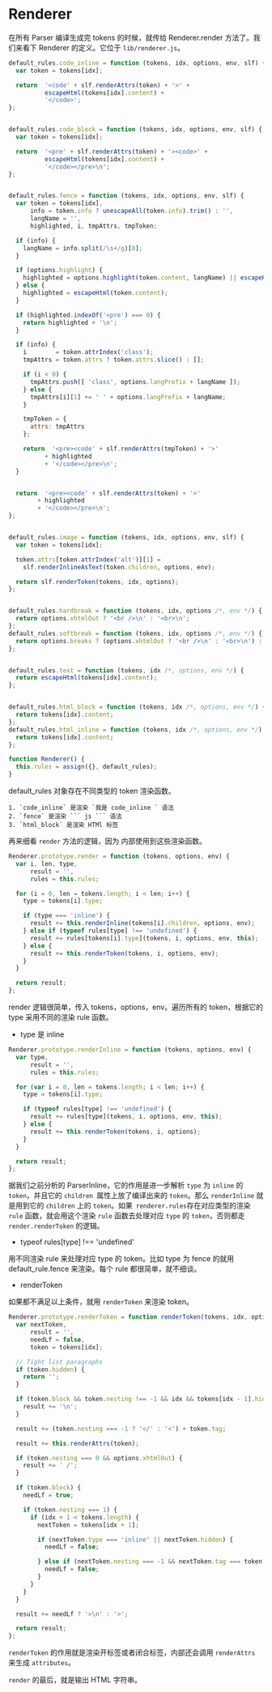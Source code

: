 # Renderer

在所有 Parser 编译生成完 tokens 的时候，就传给 Renderer.render 方法了。我们来看下 Renderer 的定义。它位于 `lib/renderer.js`。

```js
default_rules.code_inline = function (tokens, idx, options, env, slf) {
  var token = tokens[idx];

  return  '<code' + slf.renderAttrs(token) + '>' +
          escapeHtml(tokens[idx].content) +
          '</code>';
};


default_rules.code_block = function (tokens, idx, options, env, slf) {
  var token = tokens[idx];

  return  '<pre' + slf.renderAttrs(token) + '><code>' +
          escapeHtml(tokens[idx].content) +
          '</code></pre>\n';
};


default_rules.fence = function (tokens, idx, options, env, slf) {
  var token = tokens[idx],
      info = token.info ? unescapeAll(token.info).trim() : '',
      langName = '',
      highlighted, i, tmpAttrs, tmpToken;

  if (info) {
    langName = info.split(/\s+/g)[0];
  }

  if (options.highlight) {
    highlighted = options.highlight(token.content, langName) || escapeHtml(token.content);
  } else {
    highlighted = escapeHtml(token.content);
  }

  if (highlighted.indexOf('<pre') === 0) {
    return highlighted + '\n';
  }

  if (info) {
    i        = token.attrIndex('class');
    tmpAttrs = token.attrs ? token.attrs.slice() : [];

    if (i < 0) {
      tmpAttrs.push([ 'class', options.langPrefix + langName ]);
    } else {
      tmpAttrs[i][1] += ' ' + options.langPrefix + langName;
    }

    tmpToken = {
      attrs: tmpAttrs
    };

    return  '<pre><code' + slf.renderAttrs(tmpToken) + '>'
          + highlighted
          + '</code></pre>\n';
  }


  return  '<pre><code' + slf.renderAttrs(token) + '>'
        + highlighted
        + '</code></pre>\n';
};


default_rules.image = function (tokens, idx, options, env, slf) {
  var token = tokens[idx];

  token.attrs[token.attrIndex('alt')][1] =
    slf.renderInlineAsText(token.children, options, env);

  return slf.renderToken(tokens, idx, options);
};


default_rules.hardbreak = function (tokens, idx, options /*, env */) {
  return options.xhtmlOut ? '<br />\n' : '<br>\n';
};
default_rules.softbreak = function (tokens, idx, options /*, env */) {
  return options.breaks ? (options.xhtmlOut ? '<br />\n' : '<br>\n') : '\n';
};


default_rules.text = function (tokens, idx /*, options, env */) {
  return escapeHtml(tokens[idx].content);
};


default_rules.html_block = function (tokens, idx /*, options, env */) {
  return tokens[idx].content;
};
default_rules.html_inline = function (tokens, idx /*, options, env */) {
  return tokens[idx].content;
};

function Renderer() {
  this.rules = assign({}, default_rules);
}
```

default_rules 对象存在不同类型的 token 渲染函数。

```
1. `code_inline` 是渲染 `我是 code_inline ` 语法
2. `fence` 是渲染 ``` js ``` 语法
3. `html_block` 是渲染 HTMl 标签
```

再来细看 `render` 方法的逻辑，因为 内部使用到这些渲染函数。

```js
Renderer.prototype.render = function (tokens, options, env) {
  var i, len, type,
      result = '',
      rules = this.rules;

  for (i = 0, len = tokens.length; i < len; i++) {
    type = tokens[i].type;

    if (type === 'inline') {
      result += this.renderInline(tokens[i].children, options, env);
    } else if (typeof rules[type] !== 'undefined') {
      result += rules[tokens[i].type](tokens, i, options, env, this);
    } else {
      result += this.renderToken(tokens, i, options, env);
    }
  }

  return result;
};
```
render 逻辑很简单，传入 tokens，options，env。遍历所有的 token，根据它的 type 采用不同的渲染 rule 函数。

* type 是 inline

```js
Renderer.prototype.renderInline = function (tokens, options, env) {
  var type,
      result = '',
      rules = this.rules;

  for (var i = 0, len = tokens.length; i < len; i++) {
    type = tokens[i].type;

    if (typeof rules[type] !== 'undefined') {
      result += rules[type](tokens, i, options, env, this);
    } else {
      result += this.renderToken(tokens, i, options);
    }
  }

  return result;
};
```

据我们之前分析的 ParserInline，它的作用是进一步解析 `type` 为 `inline` 的 `token`，并且它的 `children `属性上放了编译出来的 `token`。那么 `renderInline` 就是用到它的 `children` 上的 `token`。如果` renderer.rules`存在对应类型的渲染 `rule` 函数，就会用这个渲染 `rule` 函数去处理对应 `type` 的 `token`，否则都走 `render.renderToken` 的逻辑。

* typeof rules\[type\] !== 'undefined'

用不同渲染 rule 来处理对应 type 的 token。比如 type 为 fence 的就用 default_rule.fence 来渲染。每个 rule 都很简单，就不细谈。

* renderToken

如果都不满足以上条件，就用 `renderToken` 来渲染 token。

```js
Renderer.prototype.renderToken = function renderToken(tokens, idx, options) {
  var nextToken,
      result = '',
      needLf = false,
      token = tokens[idx];

  // Tight list paragraphs
  if (token.hidden) {
    return '';
  }

  if (token.block && token.nesting !== -1 && idx && tokens[idx - 1].hidden) {
    result += '\n';
  }

  result += (token.nesting === -1 ? '</' : '<') + token.tag;

  result += this.renderAttrs(token);

  if (token.nesting === 0 && options.xhtmlOut) {
    result += ' /';
  }

  if (token.block) {
    needLf = true;

    if (token.nesting === 1) {
      if (idx + 1 < tokens.length) {
        nextToken = tokens[idx + 1];

        if (nextToken.type === 'inline' || nextToken.hidden) {
          needLf = false;

        } else if (nextToken.nesting === -1 && nextToken.tag === token.tag) {
          needLf = false;
        }
      }
    }
  }

  result += needLf ? '>\n' : '>';

  return result;
};
```

`renderToken` 的作用就是渲染开标签或者闭合标签，内部还会调用 `renderAttrs` 来生成 `attributes`。

`render` 的最后，就是输出 HTML 字符串。
